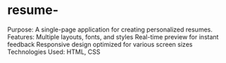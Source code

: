 # resume-
Purpose: A single-page application for creating personalized resumes. Features:  Multiple layouts, fonts, and styles Real-time preview for instant feedback Responsive design optimized for various screen sizes Technologies Used: HTML, CSS
